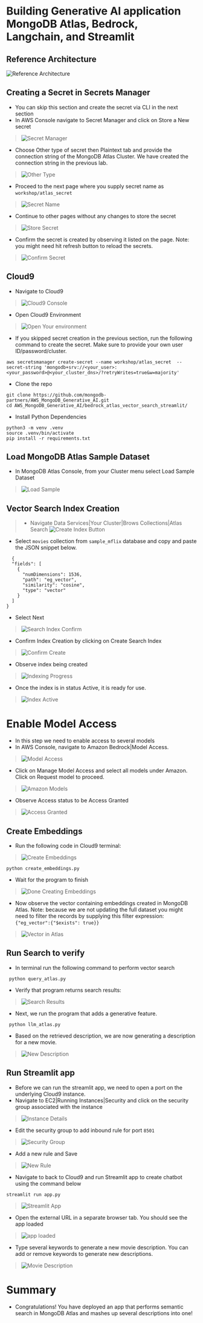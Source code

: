 # Building Generative AI application MongoDB Atlas, Bedrock, Langchain, and Streamlit


## Reference Architecture
![Reference Architecture](images/Reference_Architecture.png)

## Creating a Secret in Secrets Manager
* You can skip this section and create the secret via CLI in the next section
* In AWS Console navigate to Secret Manager and click on Store a New secret
> ![Secret Manager](images/console_secret_manager.png)

* Choose Other type of secret then Plaintext tab and provide the connection string of the MongoDB Atlas Cluster. We have created the connection string in the previous lab.
> ![Other Type](images/other_type.png)

* Proceed to the next page where you supply secret name as `workshop/atlas_secret`
> ![Secret Name](images/secret_name.png)  

* Continue to other pages without any changes to store the secret
> ![Store Secret](images/store_secret.png)

* Confirm the secret is created by observing it listed on the page.  Note: you might need hit refresh button to reload the secrets.
> ![Confirm Secret](images/list_secret.png)

## Cloud9
* Navigate to Cloud9
> ![Cloud9 Console](images/cloud9_console.png)

* Open Cloud9 Environment
> ![Open Your environment](images/open_environment.png)
* If you skipped secret creation in the previous section, run the following command to create the secret.  Make sure to provide your own user ID/password/cluster.
```
aws secretsmanager create-secret --name workshop/atlas_secret  --secret-string 'mongodb+srv://<your_user>:<your_password>@<your_cluster_dns>/?retryWrites=true&w=majority'
```
* Clone the repo
```
git clone https://github.com/mongodb-partners/AWS_MongoDB_Generative_AI.git
cd AWS_MongoDB_Generative_AI/bedrock_atlas_vector_search_streamlit/
```
* Install Python Dependencies
```
python3 -m venv .venv
source .venv/bin/activate
pip install -r requirements.txt
```

## Load MongoDB Atlas Sample Dataset
* In MongoDB Atlas Console, from your Cluster menu select Load Sample Dataset
>![Load Sample](images/load_sample.png)
## Vector Search Index Creation
> * Navigate Data Services|Your Cluster|Brows Collections|Atlas Search
> ![Create Index Button](images/create_index_button.png)


* Select `movies` collection from `sample_mflix` database and copy and paste the JSON snippet below.

```
  {
  "fields": [
    {
      "numDimensions": 1536,
      "path": "eg_vector",
      "similarity": "cosine",
      "type": "vector"
    }
  ]
}
```

* Select Next
> ![Search Index Confirm](images/search_index_confirm.png)

* Confirm Index Creation by clicking on Create Search Index
> ![Confirm Create](images/index_creat_confirm.png)

* Observe index being created
> ![Indexing Progress ](images/index_progress.png)

* Once the index is in status Active, it is ready for use.
> ![Index Active](images/index_active.png)


# Enable Model Access
* In this step we need to enable access to several models
* In AWS Console, navigate to Amazon Bedrock|Model Access. 
> ![Model Access](images/model_access.png)
* Click on Manage Model Access and select all models under Amazon. Click on Request model to proceed.
> ![Amazon Models](images/amazon_models.png)
* Observe Access status to be Access Granted
> ![Access Granted](images/access_granted.png)

## Create Embeddings
* Run the following code in Cloud9 terminal:
> ![Create Embeddings](images/run_create_embeddings.png)
```
python create_embeddings.py
```
* Wait for the program to finish
> ![Done Creating Embeddings](images/done_creating.png)

* Now observe the vector containing embeddings created in MongoDB Atlas.  Note: because we are not updating the full dataset you might need to filter the records by supplying this filter expression: `{"eg_vector":{"$exists": true}}`
> ![Vector in Atlas](images/vector_in_atlas.png)

## Run Search to verify
* In terminal run the following command to perform vector search
```
 python query_atlas.py
```
* Verify that program returns search results:
> ![Search Results](images/search_results.png)

* Next, we run the program that adds a generative feature.  
```
 python llm_atlas.py
```
* Based on the retrieved description, we are now generating a description for a new movie. 
>![New Description](images/new_description.png)

## Run Streamlit app
* Before we can run the streamlit app, we need to open a port on the underlying Cloud9 instance.
* Navigate to EC2|Running Instances|Security and click on the security group associated with the instance
> ![Instance Details](images/instance_details.png)
* Edit the security group to add inbound rule for port `8501`
>![Security Group](images/security_group.png)
* Add a new rule and Save

>![New Rule](images/new_rule.png)

* Navigate to back to Cloud9 and run Streamlit app to create chatbot using the command below
```
streamlit run app.py
```
> ![Streamlit App](images/streamlit_app.png)

* Open the external URL in a separate browser tab. You should see the app loaded
> ![app loaded](images/app_loaded.png)
* Type several keywords to generate a new movie description. You can add or remove keywords to generate new descriptions.  
> ![Movie Description](images/movie_description.png)

# Summary
* Congratulations!  You have deployed an app that performs semantic search in MongoDB Atlas and mashes up several descriptions into one!